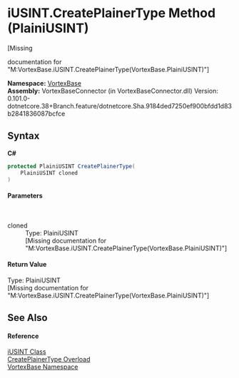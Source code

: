 # iUSINT.CreatePlainerType Method (PlainiUSINT)
 

\[Missing <summary> documentation for "M:VortexBase.iUSINT.CreatePlainerType(VortexBase.PlainiUSINT)"\]

**Namespace:**&nbsp;<a href="N_VortexBase.md">VortexBase</a><br />**Assembly:**&nbsp;VortexBaseConnector (in VortexBaseConnector.dll) Version: 0.101.0-dotnetcore.38+Branch.feature/dotnetcore.Sha.9184ded7250ef900bfdd1d83b2841836087bcfce

## Syntax

**C#**<br />
``` C#
protected PlainiUSINT CreatePlainerType(
	PlainiUSINT cloned
)
```


#### Parameters
&nbsp;<dl><dt>cloned</dt><dd>Type: PlainiUSINT<br />\[Missing <param name="cloned"/> documentation for "M:VortexBase.iUSINT.CreatePlainerType(VortexBase.PlainiUSINT)"\]</dd></dl>

#### Return Value
Type: PlainiUSINT<br />\[Missing <returns> documentation for "M:VortexBase.iUSINT.CreatePlainerType(VortexBase.PlainiUSINT)"\]

## See Also


#### Reference
<a href="T_VortexBase_iUSINT.md">iUSINT Class</a><br /><a href="Overload_VortexBase_iUSINT_CreatePlainerType.md">CreatePlainerType Overload</a><br /><a href="N_VortexBase.md">VortexBase Namespace</a><br />